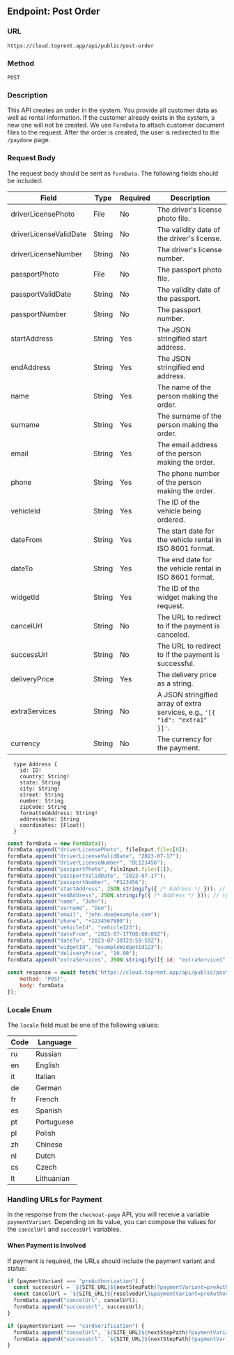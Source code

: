 ## Endpoint: Post Order

### URL
`https://cloud.toprent.app/api/public/post-order`

### Method
`POST`

### Description
This API creates an order in the system. You provide all customer data as well as rental information. If the customer already exists in the system, a new one will not be created. We use `FormData` to attach customer document files to the request. After the order is created, the user is redirected to the `/paydone` page.

### Request Body
The request body should be sent as `FormData`. The following fields should be included:

| Field                   | Type   | Required | Description                                                                 |
|-------------------------|--------|----------|-----------------------------------------------------------------------------|
| driverLicensePhoto      | File   | No       | The driver's license photo file.                                            |
| driverLicenseValidDate  | String | No       | The validity date of the driver's license.                                  |
| driverLicenseNumber     | String | No       | The driver's license number.                                                |
| passportPhoto           | File   | No       | The passport photo file.                                                    |
| passportValidDate       | String | No       | The validity date of the passport.                                          |
| passportNumber          | String | No       | The passport number.                                                        |
| startAddress            | String | Yes      | The JSON stringified start address.                                         |
| endAddress              | String | Yes      | The JSON stringified end address.                                           |
| name                    | String | Yes      | The name of the person making the order.                                    |
| surname                 | String | Yes      | The surname of the person making the order.                                 |
| email                   | String | Yes      | The email address of the person making the order.                           |
| phone                   | String | Yes      | The phone number of the person making the order.                            |
| vehicleId               | String | Yes      | The ID of the vehicle being ordered.                                        |
| dateFrom                | String | Yes      | The start date for the vehicle rental in ISO 8601 format.                   |
| dateTo                  | String | Yes      | The end date for the vehicle rental in ISO 8601 format.                     |
| widgetId                | String | Yes      | The ID of the widget making the request.                                    |
| cancelUrl               | String | No       | The URL to redirect to if the payment is canceled.                          |
| successUrl              | String | No       | The URL to redirect to if the payment is successful.                        |
| deliveryPrice           | String | Yes      | The delivery price as a string.                                             |
| extraServices           | String | No       | A JSON stringified array of extra services, e.g., `'[{ "id": "extra1" }]'`. |
| currency                | String | No       | The currency for the payment.

```gql
  type Address {
    id: ID!
    country: String!
    state: String
    city: String!
    street: String
    number: String
    zipCode: String
    formattedAddress: String!
    addressNote: String
    coordinates: [Float!]
  }
```

```js
const formData = new FormData();
formData.append("driverLicensePhoto", fileInput.files[0]);
formData.append("driverLicenseValidDate", "2023-07-17");
formData.append("driverLicenseNumber", "DL123456");
formData.append("passportPhoto", fileInput.files[1]);
formData.append("passportValidDate", "2023-07-17");
formData.append("passportNumber", "P123456");
formData.append("startAddress", JSON.stringify({ /* Address */ })); // type Address
formData.append("endAddress", JSON.stringify({ /* Address */ })); // type Address
formData.append("name", "John");
formData.append("surname", "Doe");
formData.append("email", "john.doe@example.com");
formData.append("phone", "+1234567890");
formData.append("vehicleId", "vehicle123");
formData.append("dateFrom", "2023-07-17T00:00:00Z");
formData.append("dateTo", "2023-07-20T23:59:59Z");
formData.append("widgetId", "exampleWidgetId123");
formData.append("deliveryPrice", "10.00");
formData.append("extraServices", JSON.stringify([{ id: "extraService1" }]));

const response = await fetch('https://cloud.toprent.app/api/public/post-order', {
    method: 'POST',
    body: formData
});
```

### Locale Enum
The `locale` field must be one of the following values:

| Code | Language      |
|------|---------------|
| ru   | Russian       |
| en   | English       |
| it   | Italian       |
| de   | German        |
| fr   | French        |
| es   | Spanish       |
| pt   | Portuguese    |
| pl   | Polish        |
| zh   | Chinese       |
| nl   | Dutch         |
| cs   | Czech         |
| lt   | Lithuanian    |

### Handling URLs for Payment
In the response from the `checkout-page` API, you will receive a variable `paymentVariant`. Depending on its value, you can compose the values for the `cancelUrl` and `successUrl` variables.

#### When Payment is Involved
If payment is required, the URLs should include the payment variant and status:

```javascript
if (paymentVariant === "preAuthorization") {
  const successUrl = `${SITE_URL}${nextStepPath}?paymentVariant=preAuthorization&status=success?locale=${locale}`;
  const cancelUrl = `${SITE_URL}${resolvedUrl}&paymentVariant=preAuthorization&status=cancel?locale=${locale}`;
  formData.append("cancelUrl", cancelUrl);
  formData.append("successUrl", successUrl);
}

if (paymentVariant === "cardVerification") {
  formData.append("cancelUrl", `${SITE_URL}${nextStepPath}?paymentVariant=cardVerification&status=cancel&?locale=${locale}`);
  formData.append("successUrl", `${SITE_URL}${nextStepPath}?paymentVariant=cardVerification&status=success&?locale=${locale}`);
}
```
